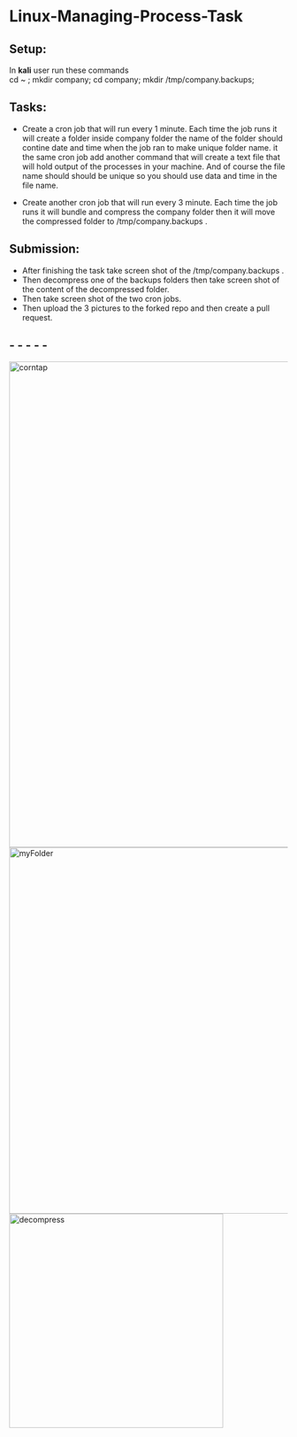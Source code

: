 # Linux-Managing-Process-Task

## Setup:

In **kali** user run these commands <br/>
cd ~ ; mkdir company; cd company; mkdir /tmp/company.backups; 


## Tasks:

- Create a cron job that will run every 1 minute. Each time the job runs it will create a folder inside company folder the name of the folder should contine date and time when the job ran to make unique folder name. it the same cron job add another command that will create a text file that will hold output of the processes in your machine. And of course the file name should should be unique so you should use data and time in the file name.

- Create another cron job that will run every 3 minute. Each time the job runs it will bundle and compress the company folder then it will move the compressed folder to /tmp/company.backups . 

## Submission:

- After finishing the task take screen shot of the /tmp/company.backups .
- Then decompress one of the backups folders then take screen shot of the content of the decompressed folder.
- Then take screen shot of the two cron jobs.
- Then upload the 3 pictures to the forked repo and then create a pull request.

## - - - - -

<img width="878" alt="corntap" src="https://user-images.githubusercontent.com/60838224/196275796-8c6116fa-bd44-4d69-83b3-7bcb3acf2daa.png">


<img width="662" alt="myFolder" src="https://user-images.githubusercontent.com/60838224/196275852-cd9b2f3d-4776-4369-8b37-07a387692538.png">


<img width="387" alt="decompress" src="https://user-images.githubusercontent.com/60838224/196275881-412963ca-b253-4993-a8ec-76dc10c0bf59.png">
